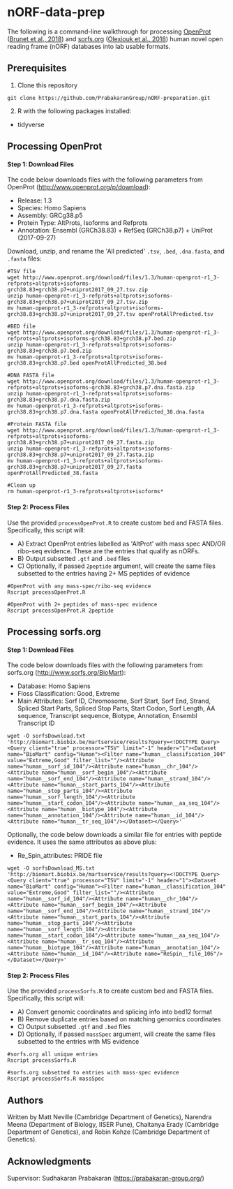 # nORF-data-prep
The following is a command-line walkthrough for processing [OpenProt](http://www.openprot.org/) ([Brunet et al., 2018](https://doi.org/10.1093/nar/gky936)) and [sorfs.org](http://www.sorfs.org/) ([Olexiouk et al., 2018](https://doi.org/10.1093/nar/gkx1130)) human novel open reading frame (nORF) databases into lab usable formats.

## Prerequisites
1. Clone this repository
```
git clone https://github.com/PrabakaranGroup/nORF-preparation.git
```
2. R with the following packages installed:
* tidyverse

## Processing OpenProt

#### Step 1: Download Files

The code below downloads files with the following parameters from OpenProt (http://www.openprot.org/p/download):
* Release: 1.3
* Species: Homo Sapiens
* Assembly: GRCg38.p5
* Protein Type: AltProts, Isoforms and Refprots
* Annotation: Ensembl (GRCh38.83) + RefSeq (GRCh38.p7) + UniProt (2017-09-27)

Download, unzip, and rename the 'All predicted' `.tsv`, `.bed`, `.dna.fasta`, and `.fasta` files:
```
#TSV file
wget http://www.openprot.org/download/files/1.3/human-openprot-r1_3-refprots+altprots+isoforms-grch38.83+grch38.p7+uniprot2017_09_27.tsv.zip
unzip human-openprot-r1_3-refprots+altprots+isoforms-grch38.83+grch38.p7+uniprot2017_09_27.tsv.zip
mv human-openprot-r1_3-refprots+altprots+isoforms-grch38.83+grch38.p7+uniprot2017_09_27.tsv openProtAllPredicted.tsv

#BED file
wget http://www.openprot.org/download/files/1.3/human-openprot-r1_3-refprots+altprots+isoforms-grch38.83+grch38.p7.bed.zip
unzip human-openprot-r1_3-refprots+altprots+isoforms-grch38.83+grch38.p7.bed.zip
mv human-openprot-r1_3-refprots+altprots+isoforms-grch38.83+grch38.p7.bed openProtAllPredicted_38.bed

#DNA FASTA file
wget http://www.openprot.org/download/files/1.3/human-openprot-r1_3-refprots+altprots+isoforms-grch38.83+grch38.p7.dna.fasta.zip
unzip human-openprot-r1_3-refprots+altprots+isoforms-grch38.83+grch38.p7.dna.fasta.zip
mv human-openprot-r1_3-refprots+altprots+isoforms-grch38.83+grch38.p7.dna.fasta openProtAllPredicted_38.dna.fasta

#Protein FASTA file
wget http://www.openprot.org/download/files/1.3/human-openprot-r1_3-refprots+altprots+isoforms-grch38.83+grch38.p7+uniprot2017_09_27.fasta.zip
unzip human-openprot-r1_3-refprots+altprots+isoforms-grch38.83+grch38.p7+uniprot2017_09_27.fasta.zip
mv human-openprot-r1_3-refprots+altprots+isoforms-grch38.83+grch38.p7+uniprot2017_09_27.fasta openProtAllPredicted_38.fasta

#Clean up
rm human-openprot-r1_3-refprots+altprots+isoforms*
```
#### Step 2: Process Files

Use the provided `processOpenProt.R` to create custom bed and FASTA files. 
Specifically, this script will:
 * A) Extract OpenProt entries labelled as 'AltProt' with mass spec AND/OR ribo-seq evidence. These are the entries that qualify as nORFs.
 * B) Output subsetted `.gtf` and `.bed` files
 * C) Optionally, if passed `2peptide` argument, will create the same files subsetted to the entries having 2+ MS peptides of evidence

```
#OpenProt with any mass-spec/ribo-seq evidence
Rscript processOpenProt.R

#OpenProt with 2+ peptides of mass-spec evidence
Rscript processOpenProt.R 2peptide
```


## Processing sorfs.org

#### Step 1: Download Files

The code below downloads files with the following parameters from sorfs.org (http://www.sorfs.org/BioMart):
* Database: Homo Sapiens
* Floss Classification: Good, Extreme
* Main Attributes: Sorf ID, Chromosome, Sorf Start, Sorf End, Strand, Spliced Start Parts, Spliced Stop Parts, Start Codon, Sorf Length, AA sequence, Transcript sequence, Biotype, Annotation, Ensembl Transcript ID
```
wget -O sorfsDownload.txt 'http://biomart.biobix.be/martservice/results?query=<!DOCTYPE Query><Query client="true" processor="TSV" limit="-1" header="1"><Dataset name="BioMart" config="Human"><Filter name="human__classification_104" value="Extreme,Good" filter_list=""/><Attribute name="human__sorf_id_104"/><Attribute name="human__chr_104"/><Attribute name="human__sorf_begin_104"/><Attribute name="human__sorf_end_104"/><Attribute name="human__strand_104"/><Attribute name="human__start_parts_104"/><Attribute name="human__stop_parts_104"/><Attribute name="human__sorf_length_104"/><Attribute name="human__start_codon_104"/><Attribute name="human__aa_seq_104"/><Attribute name="human__biotype_104"/><Attribute name="human__annotation_104"/><Attribute name="human__id_104"/><Attribute name="human__tr_seq_104"/></Dataset></Query>'
```
Optionally, the code below downloads a similar file for entries with peptide evidence. It uses the same attributes as above plus:
* Re_Spin_attributes: PRIDE file
```
wget -O sorfsDownload_MS.txt 'http://biomart.biobix.be/martservice/results?query=<!DOCTYPE Query><Query client="true" processor="TSV" limit="-1" header="1"><Dataset name="BioMart" config="Human"><Filter name="human__classification_104" value="Extreme,Good" filter_list=""/><Attribute name="human__sorf_id_104"/><Attribute name="human__chr_104"/><Attribute name="human__sorf_begin_104"/><Attribute name="human__sorf_end_104"/><Attribute name="human__strand_104"/><Attribute name="human__start_parts_104"/><Attribute name="human__stop_parts_104"/><Attribute name="human__sorf_length_104"/><Attribute name="human__start_codon_104"/><Attribute name="human__aa_seq_104"/><Attribute name="human__tr_seq_104"/><Attribute name="human__biotype_104"/><Attribute name="human__annotation_104"/><Attribute name="human__id_104"/><Attribute name="ReSpin__file_106"/></Dataset></Query>'
```

#### Step 2: Process Files

Use the provided `processSorfs.R` to create custom bed and FASTA files. 
Specifically, this script will:
 * A) Convert genomic coordinates and splicing info into bed12 format
 * B) Remove duplicate entries based on matching genomics coordinates
 * C) Output subsetted `.gtf` and `.bed` files
 * D) Optionally, if passed `massSpec` argument, will create the same files subsetted to the entries with MS evidence
 
```
#sorfs.org all unique entries
Rscript processSorfs.R

#sorfs.org subsetted to entries with mass-spec evidence
Rscript processSorfs.R massSpec
```

## Authors

Written by Matt Neville (Cambridge Department of Genetics), Narendra Meena (Department of Biology, IISER Pune), Chaitanya Erady (Cambridge Department of Genetics), and Robin Kohze (Cambridge Department of Genetics).

## Acknowledgments
Supervisor: Sudhakaran Prabakaran (https://prabakaran-group.org/)
